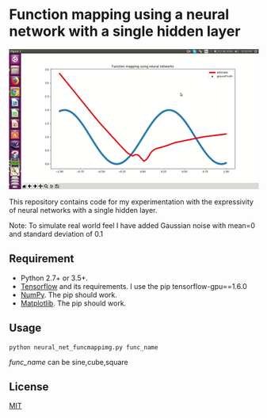 # Function mapping using a neural network with a single hidden layer
![](./sine.gif)

This repository contains code for my experimentation with the expressivity of neural networks with a single hidden layer. 

Note: To simulate real world feel I have added Gaussian noise with mean=0 and standard deviation of 0.1

## Requirement
- Python 2.7+ or 3.5+.
- [Tensorflow](https://www.tensorflow.org/) and its requirements. I use the pip tensorflow-gpu==1.6.0
- [NumPy](http://www.numpy.org/). The pip should work.
- [Matplotlib](http://www.matplotlib.org/). The pip should work.

## Usage
```
python neural_net_funcmappimg.py func_name
```
*func_name* can be sine,cube,square

## License
[MIT](https://choosealicense.com/licenses/mit/)
